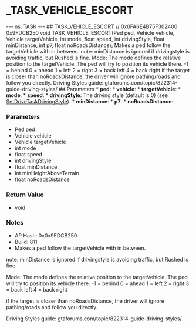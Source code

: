 # _TASK_VEHICLE_ESCORT

--- ns: TASK --- ## TASK_VEHICLE_ESCORT  // 0x0FA6E4B75F302400 0x9FDCB250 void TASK_VEHICLE_ESCORT(Ped ped, Vehicle vehicle, Vehicle targetVehicle, int mode, float speed, int drivingStyle, float minDistance, int p7, float noRoadsDistance);  Makes a ped follow the targetVehicle with <minDistance> in between. note: minDistance is ignored if drivingstyle is avoiding traffic, but Rushed is fine. Mode: The mode defines the relative position to the targetVehicle. The ped will try to position its vehicle there. -1 = behind 0 = ahead 1 = left 2 = right 3 = back left 4 = back right if the target is closer than noRoadsDistance, the driver will ignore pathing/roads and follow you directly. Driving Styles guide: gtaforums.com/topic/822314-guide-driving-styles/  ## Parameters * **ped**: * **vehicle**: * **targetVehicle**: * **mode**: * **speed**: * **drivingStyle**: The driving style (default is 0) (see [SetDriveTaskDrivingStyle](#_0xDACE1BE37D88AF67)). * **minDistance**: * **p7**: * **noRoadsDistance**:

### Parameters
* Ped ped
* Vehicle vehicle
* Vehicle targetVehicle
* int mode
* float speed
* int drivingStyle
* float minDistance
* int minHeightAboveTerrain
* float noRoadsDistance

### Return Value
* void

### Notes
* AP Hash: 0x0x9FDCB250
* Build: 811
* Makes a ped follow the targetVehicle with <minDistance> in between.

note: minDistance is ignored if drivingstyle is avoiding traffic, but Rushed is fine.

Mode: The mode defines the relative position to the targetVehicle. The ped will try to position its vehicle there.
-1 = behind
0 = ahead
1 = left
2 = right
3 = back left
4 = back right

if the target is closer than noRoadsDistance, the driver will ignore pathing/roads and follow you directly.

Driving Styles guide: gtaforums.com/topic/822314-guide-driving-styles/

